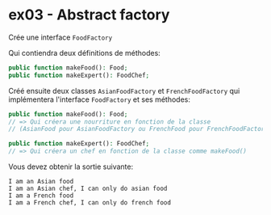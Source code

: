 # ex03 - Abstract factory

Crée une interface `FoodFactory`

Qui contiendra deux définitions de méthodes:
```php
public function makeFood(): Food;
public function makeExpert(): FoodChef;
```

Créé ensuite deux classes `AsianFoodFactory` et `FrenchFoodFactory` qui implémentera l'interface `FoodFactory` et ses méthodes:

```php
public function makeFood(): Food;
// => Qui créera une nourriture en fonction de la classe
// (AsianFood pour AsianFoodFactory ou FrenchFood pour FrenchFoodFactory)

public function makeExpert(): FoodChef;
// => Qui créera un chef en fonction de la classe comme makeFood()
```

Vous devez obtenir la sortie suivante:

```
I am an Asian food
I am an Asian chef, I can only do asian food
I am a French food
I am a French chef, I can only do french food
```